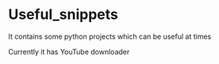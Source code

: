# Useful_snippets
It contains some python projects which can be useful at times

Currently it has YouTube downloader

